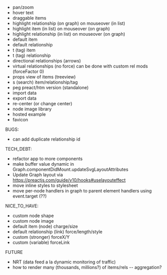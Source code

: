 - pan/zoom
- hover text
- draggable items
- highlight relationship (on graph) on mouseover (in list)
- highlight item (in list) on mouseover (on graph)
- highlight relationship (in list) on mouseover (on graph)
- default item
- default relationship
- t (tag) item
- t (tag) relationship
- directional relationships (arrows)
- virtual relationships (no force) can be done with custom rel mods (forceFactor 0)
- props view of items (treeview)
- s (search) item/relationship/tag
- peg preact/htm version (standalone)
- import data
- export data
- re-center (or change center)
- node image library
- hosted example
- favicon

BUGS:
- can add duplicate relationship id

TECH_DEBT:
- refactor app to more components
- make buffer value dynamic in Graph.componentDidMount.updateSvgLayoutAttributes
- Update Graph layout via https://preactjs.com/guide/v10/hooks#uselayouteffect
- move inline styles to stylesheet
- move per-node handlers in graph to parent element handlers using event.target (??)

NICE_TO_HAVE:
- custom node shape
- custom node image
- default item (node) charge/size
- default relationship (link) force/length/style
- custom (stronger) forceX/Y
- custom (variable) forceLink

FUTURE
- NRT (data feed a la dynamic monitoring of traffic)
- how to render many (thousands, millions?) of items/rels -- aggregation?